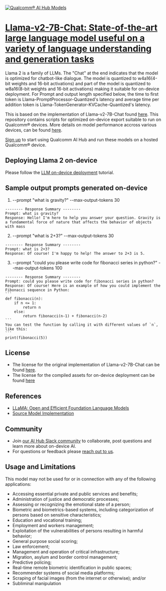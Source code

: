 [![Qualcomm® AI Hub Models](https://qaihub-public-assets.s3.us-west-2.amazonaws.com/qai-hub-models/quic-logo.jpg)](../../README.md)


# [Llama-v2-7B-Chat: State-of-the-art large language model useful on a variety of language understanding and generation tasks](https://aihub.qualcomm.com/models/llama_v2_7b_chat_quantized)

Llama 2 is a family of LLMs. The "Chat" at the end indicates that the model is optimized for chatbot-like dialogue. The model is quantized to w4a16(4-bit weights and 16-bit activations) and part of the model is quantized to w8a16(8-bit weights and 16-bit activations) making it suitable for on-device deployment. For Prompt and output length specified below, the time to first token is Llama-PromptProcessor-Quantized's latency and average time per addition token is Llama-TokenGenerator-KVCache-Quantized's latency.

This is based on the implementation of Llama-v2-7B-Chat found [here](https://huggingface.co/meta-llama/Llama-2-7b-chat-hf). This repository contains scripts for optimized on-device
export suitable to run on Qualcomm® devices. More details on model performance
accross various devices, can be found [here](https://aihub.qualcomm.com/models/llama_v2_7b_chat_quantized).

[Sign up](https://myaccount.qualcomm.com/signup) to start using Qualcomm AI Hub and run these models on a hosted Qualcomm® device.

## Deploying Llama 2 on-device

Please follow the [LLM on-device deployment](https://github.com/quic/ai-hub-apps/tree/main/tutorials/llm_on_genie) tutorial.

## Sample output prompts generated on-device
1. --prompt "what is gravity?" --max-output-tokens 30
~~~
-------- Response Summary --------
Prompt: what is gravity?
Response: Hello! I'm here to help you answer your question. Gravity is a fundamental force of nature that affects the behavior of objects with mass
~~~

2. --prompt "what is 2+3?" --max-output-tokens 30
~~~
-------- Response Summary --------
Prompt: what is 2+3?
Response: Of course! I'm happy to help! The answer to 2+3 is 5.
~~~

3. --prompt "could you please write code for fibonacci series in python?" --max-output-tokens 100
~~~
-------- Response Summary --------
Prompt: could you please write code for fibonacci series in python?
Response: Of course! Here is an example of how you could implement the Fibonacci sequence in Python:
```
def fibonacci(n):
    if n <= 1:
        return n
    else:
        return fibonacci(n-1) + fibonacci(n-2)
```
You can test the function by calling it with different values of `n`, like this:
```
print(fibonacci(5))
~~~





## License
* The license for the original implementation of Llama-v2-7B-Chat can be found
  [here](https://github.com/facebookresearch/llama/blob/main/LICENSE).
* The license for the compiled assets for on-device deployment can be found [here](https://github.com/facebookresearch/llama/blob/main/LICENSE)


## References
* [LLaMA: Open and Efficient Foundation Language Models](https://arxiv.org/abs/2302.13971)
* [Source Model Implementation](https://huggingface.co/meta-llama/Llama-2-7b-chat-hf)



## Community
* Join [our AI Hub Slack community](https://aihub.qualcomm.com/community/slack) to collaborate, post questions and learn more about on-device AI.
* For questions or feedback please [reach out to us](mailto:ai-hub-support@qti.qualcomm.com).


## Usage and Limitations

This model may not be used for or in connection with any of the following applications:

- Accessing essential private and public services and benefits;
- Administration of justice and democratic processes;
- Assessing or recognizing the emotional state of a person;
- Biometric and biometrics-based systems, including categorization of persons based on sensitive characteristics;
- Education and vocational training;
- Employment and workers management;
- Exploitation of the vulnerabilities of persons resulting in harmful behavior;
- General purpose social scoring;
- Law enforcement;
- Management and operation of critical infrastructure;
- Migration, asylum and border control management;
- Predictive policing;
- Real-time remote biometric identification in public spaces;
- Recommender systems of social media platforms;
- Scraping of facial images (from the internet or otherwise); and/or
- Subliminal manipulation
